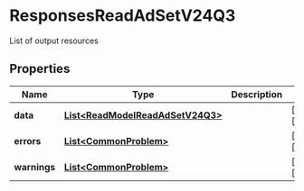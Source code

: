 

# ResponsesReadAdSetV24Q3

List of output resources

## Properties

| Name | Type | Description | Notes |
|------------ | ------------- | ------------- | -------------|
|**data** | [**List&lt;ReadModelReadAdSetV24Q3&gt;**](ReadModelReadAdSetV24Q3.md) |  |  [optional] [readonly] |
|**errors** | [**List&lt;CommonProblem&gt;**](CommonProblem.md) |  |  [optional] [readonly] |
|**warnings** | [**List&lt;CommonProblem&gt;**](CommonProblem.md) |  |  [optional] [readonly] |



